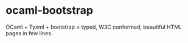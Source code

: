 # ocaml-bootstrap
OCaml + Tyxml + bootstrap = typed, W3C conformed, beautiful HTML pages in few lines.
